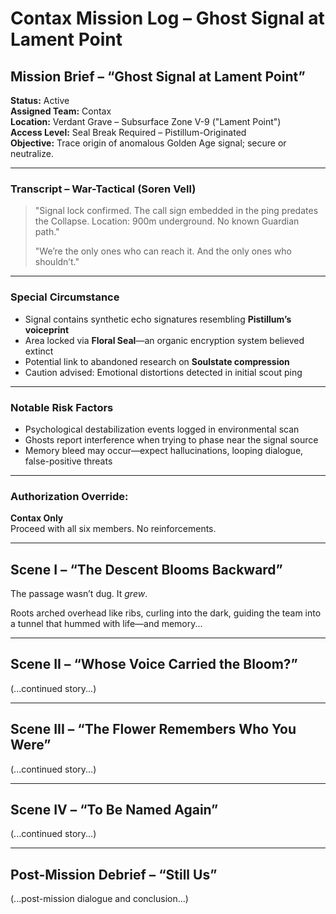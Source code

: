 
# Contax Mission Log – Ghost Signal at Lament Point

## Mission Brief – “Ghost Signal at Lament Point”
**Status:** Active  
**Assigned Team:** Contax  
**Location:** Verdant Grave – Subsurface Zone V-9 ("Lament Point")  
**Access Level:** Seal Break Required – Pistillum-Originated  
**Objective:** Trace origin of anomalous Golden Age signal; secure or neutralize.

---

### Transcript – War-Tactical (Soren Vell)
> "Signal lock confirmed. The call sign embedded in the ping predates the Collapse. Location: 900m underground. No known Guardian path."
> 
> "We’re the only ones who can reach it. And the only ones who shouldn’t."

---

### Special Circumstance
- Signal contains synthetic echo signatures resembling **Pistillum’s voiceprint**
- Area locked via **Floral Seal**—an organic encryption system believed extinct
- Potential link to abandoned research on **Soulstate compression**
- Caution advised: Emotional distortions detected in initial scout ping

---

### Notable Risk Factors
- Psychological destabilization events logged in environmental scan
- Ghosts report interference when trying to phase near the signal source
- Memory bleed may occur—expect hallucinations, looping dialogue, false-positive threats

---

### Authorization Override:
**Contax Only**  
Proceed with all six members. No reinforcements.

---

## Scene I – “The Descent Blooms Backward”

The passage wasn’t dug. It *grew*.

Roots arched overhead like ribs, curling into the dark, guiding the team into a tunnel that hummed with life—and memory...

---

## Scene II – “Whose Voice Carried the Bloom?”

(...continued story...)

---

## Scene III – “The Flower Remembers Who You Were”

(...continued story...)

---

## Scene IV – “To Be Named Again”

(...continued story...)

---

## Post-Mission Debrief – “Still Us”

(...post-mission dialogue and conclusion...)

